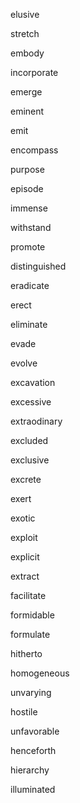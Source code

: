 elusive

stretch

embody

incorporate

emerge

eminent

emit

encompass

purpose

episode

immense

withstand

promote

distinguished

eradicate

erect

eliminate

evade

evolve

excavation

excessive

extraodinary

excluded

exclusive

excrete

exert

exotic

exploit

explicit

extract

facilitate

formidable

formulate

hitherto

homogeneous

unvarying

hostile

unfavorable

henceforth

hierarchy

illuminated

